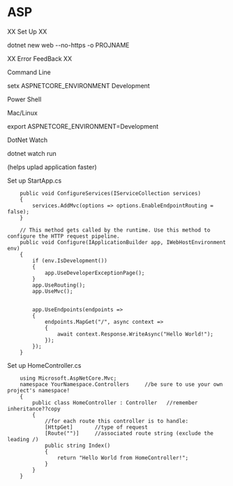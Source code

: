 # ASP

XX Set Up XX

dotnet new web --no-https -o PROJNAME

XX Error FeedBack XX

Command Line

setx ASPNETCORE_ENVIRONMENT Development

Power Shell 

[Environment]::SetEnvironmentVariable("ASPNETCORE_ENVIRONMENT","Development","User")

Mac/Linux

export ASPNETCORE_ENVIRONMENT=Development

DotNet Watch

dotnet watch run 

(helps uplad application faster)

Set up StartApp.cs

        public void ConfigureServices(IServiceCollection services)
        {
            services.AddMvc(options => options.EnableEndpointRouting = false);
        }

        // This method gets called by the runtime. Use this method to configure the HTTP request pipeline.
        public void Configure(IApplicationBuilder app, IWebHostEnvironment env)
        {
            if (env.IsDevelopment())
            {
                app.UseDeveloperExceptionPage();
            }
            app.UseRouting();
            app.UseMvc();
            

            app.UseEndpoints(endpoints =>
            {
                endpoints.MapGet("/", async context =>
                {
                    await context.Response.WriteAsync("Hello World!");
                });
            });
        }

Set up HomeController.cs

        using Microsoft.AspNetCore.Mvc;
        namespace YourNamespace.Controllers     //be sure to use your own project's namespace!
        {
            public class HomeController : Controller   //remember inheritance??copy
            {
                //for each route this controller is to handle:
                [HttpGet]       //type of request
                [Route("")]     //associated route string (exclude the leading /)
                public string Index()
                {
                    return "Hello World from HomeController!";
                }
            }
        }